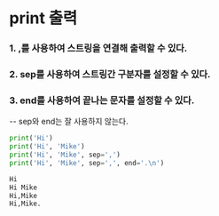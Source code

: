 # print 출력

### 1. ,를 사용하여 스트링을 연결해 출력할 수 있다.
### 2. sep를 사용하여 스트링간 구분자를 설정할 수 있다.
### 3. end를 사용하여 끝나는 문자를 설정할 수 있다.
-- sep와 end는 잘 사용하지 않는다.

~~~python
print('Hi')
print('Hi', 'Mike')
print('Hi', 'Mike', sep=',')
print('Hi', 'Mike', sep=',', end='.\n')
~~~

~~~python
Hi
Hi Mike
Hi,Mike
Hi,Mike.

~~~
